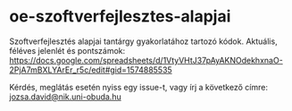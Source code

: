 # oe-szoftverfejlesztes-alapjai
Szoftverfejlesztés alapjai tantárgy gyakorlatához tartozó kódok.
Aktuális, féléves jelenlét és pontszámok: https://docs.google.com/spreadsheets/d/1VtyVHtJ37pAyAKNOdekhxnaO-2PjA7mBXLYArEr_r5c/edit#gid=1574885535

Kérdés, meglátás esetén nyiss egy issue-t, vagy írj a következő címre: jozsa.david@nik.uni-obuda.hu

